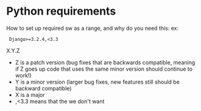 # Python requirements

How to set up required sw as a range, and why do you need this:
ex:

` Django>=3.2.4,<3.3`

X.Y.Z

- Z is a patch version (bug fixes that are backwards compatible, meaning if Z goes up code that uses the same minor version should continue to work!)
- Y is a minor version (larger bug fixes, new features still should be backward compatible)
- X is a major
- ,<3.3 means that the we don't want 